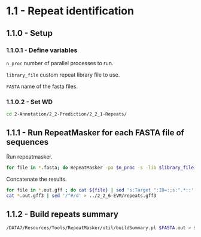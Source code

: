 1.1 - Repeat identification
===========================

## 1.1.0 - Setup

### 1.1.0.1 - Define variables

`n_proc` number of parallel processes to run.

`library_file` custom repeat library file to use.

`FASTA` name of the fasta files.

### 1.1.0.2 - Set WD

```bash
cd 2-Annotation/2_2-Prediction/2_2_1-Repeats/
```

1.1.1 - Run RepeatMasker for each FASTA file of sequences
---------------------------------------------------------

Run repeatmasker.
``` bash
for file in *.fasta; do RepeatMasker -pa $n_proc -s -lib $library_file -a -lcambig -xsmall -poly -source -html -ace -gff -u -xm -excln -e ncbi $file; done
```
Concatenate the results.
``` bash
for file in *.out.gff ; do cat ${file} | sed 's:Target ":ID=:;s:".*::' > ${file}3
cat *.out.gff3 | sed '/^#/d' > ../2_2_6-EVM/repeats.gff3
```

1.1.2 - Build repeats summary
-----------------------------

``` bash
/DATA7/Resources/Tools/RepeatMasker/util/buildSummary.pl $FASTA.out > $FASTA.out.stats
```


